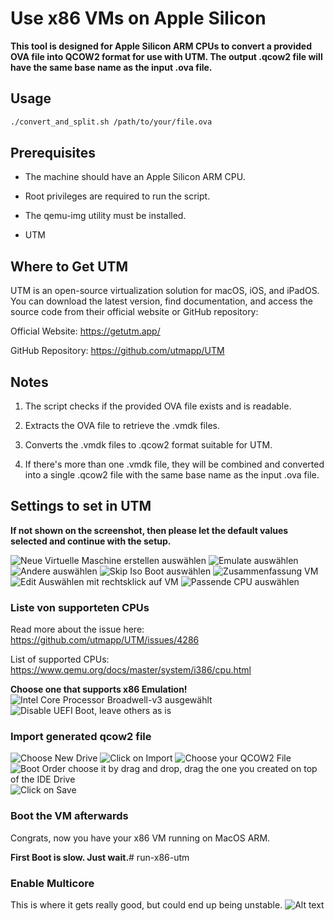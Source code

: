 # Use x86 VMs on Apple Silicon

**This tool is designed for Apple Silicon ARM CPUs to convert a provided OVA file into QCOW2 format for use with UTM. The output .qcow2 file will have the same base name as the input .ova file.**

## Usage

```bash
./convert_and_split.sh /path/to/your/file.ova
```

## Prerequisites
* The machine should have an Apple Silicon ARM CPU.

* Root privileges are required to run the script.

* The qemu-img utility must be installed. 

* UTM

## Where to Get UTM
UTM is an open-source virtualization solution for macOS, iOS, and iPadOS. You can download the latest version, find documentation, and access the source code from their official website or GitHub repository:

Official Website: <https://getutm.app/> 

GitHub Repository: <https://github.com/utmapp/UTM>

## Notes
1. The script checks if the provided OVA file exists and is readable.

2. Extracts the OVA file to retrieve the .vmdk files.

3. Converts the .vmdk files to .qcow2 format suitable for UTM. 

4. If there's more than one .vmdk file, they will be combined and converted into a single .qcow2 file with the same base name as the input .ova file.

## Settings to set in UTM
**If not shown on the screenshot, then please let the default values selected and continue with the setup.**

![Neue Virtuelle Maschine erstellen auswählen](<./images/CleanShot 2023-10-14 at 10.38.56@2x.png>)
![Emulate auswählen](<./images/CleanShot 2023-10-14 at 10.39.19@2x.png>)
![Andere auswählen](<./images/CleanShot 2023-10-14 at 10.40.00@2x.png>)
![Skip Iso Boot auswählen](<./images/CleanShot 2023-10-14 at 10.41.07@2x.png>)
![Zusammenfassung VM](<./images/CleanShot 2023-10-14 at 10.42.36@2x.png>)
![Edit Auswählen mit rechtsklick auf VM](<./images/CleanShot 2023-10-14 at 10.43.09@2x.png>)
![Passende CPU auswählen](<./images/CleanShot 2023-10-14 at 10.43.38@2x.png>)
### Liste von supporteten CPUs
Read more about the issue here: <https://github.com/utmapp/UTM/issues/4286>

List of supported CPUs: <https://www.qemu.org/docs/master/system/i386/cpu.html>

**Choose one that supports x86 Emulation!**
![Intel Core Processor Broadwell-v3 ausgewählt](<./images/CleanShot 2023-10-14 at 10.46.07@2x.png>)
![Disable UEFI Boot, leave others as is](<./images/CleanShot 2023-10-14 at 10.46.57@2x.png>)

### Import generated qcow2 file

![Choose New Drive](<./images/CleanShot 2023-10-14 at 10.48.05@2x.png>)
![Click on Import](<./images/CleanShot 2023-10-14 at 10.49.12@2x.png>)
![Choose your QCOW2 File](<./images/CleanShot 2023-10-14 at 10.50.00@2x.png>)
![Boot Order choose it by drag and drop, drag the one you created on top of the IDE Drive](<./images/CleanShot 2023-10-14 at 10.51.03@2x.png>)
![Click on Save](<./images/CleanShot 2023-10-14 at 10.52.26@2x.png>)

### Boot the VM afterwards
Congrats, now you have your x86 VM running on MacOS ARM.

**First Boot is slow. Just wait.**# run-x86-utm


### Enable Multicore

This is where it gets really good, but could end up being unstable.
![Alt text](<./images/CleanShot 2023-10-23 at 16.56.29@2x.png>)